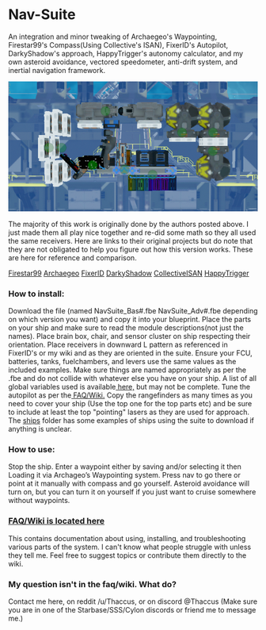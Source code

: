 # Nav-Suite
An integration and minor tweaking of Archaegeo's Waypointing, Firestar99's Compass(Using Collective's ISAN), FixerID's Autopilot, DarkyShadow's approach, HappyTrigger's autonomy calculator, and my own asteroid avoidance, vectored speedometer, anti-drift system, and inertial navigation framework.

![Package Image](Media/Package.png)

The majority of this work is originally done by the authors posted above. I just made them all play nice together and re-did some math so they all used the same receivers. Here are links to their original projects but do note that they are not obligated to help you figure out how this version works. These are here for reference and comparison.

[Firestar99](https://gitlab.com/Firestar99/yolol/-/blob/master/src/compass/README.md)   [Archaegeo](https://github.com/Archaegeo/Starbase/tree/main/ISAN-Waypoint%20System)   [FixerID](https://github.com/fixerid/sb-projects/tree/main/NavCas)   [DarkyShadow](https://github.com/GameName-Darkyshadow/Starbase)   [CollectiveISAN](https://github.com/Collective-SB/ISAN) [HappyTrigger](https://discord.gg/zFRdPBa2)

### How to install:
Download the file (named NavSuite_Bas#.fbe NavSuite_Adv#.fbe depending on which version you want) and copy it into your blueprint. Place the parts on your ship and make sure to read the module descriptions(not just the names). Place brain box, chair, and sensor cluster on ship respecting their orientation. Place receivers in downward L pattern as referenced in FixerID's or my wiki and as they are oriented in the suite. Ensure your FCU, batteries, tanks, fuelchambers, and levers use the same values as the included examples. Make sure things are named appropriately as per the .fbe and do not collide with whatever else you have on your ship. A list of all global variables used is available[ here,](https://github.com/Thaccus/Starbase-Nav-Suite/blob/main/UsedGlobalVars.txt) but may not be complete. Tune the autopilot as per the[ FAQ/Wiki.](https://github.com/Thaccus/Starbase-Nav-Suite/wiki/Installation-(Looking-for-contributors)) Copy the rangefinders as many times as you need to cover your ship (Use the top one for the top parts etc) and be sure to include at least the top "pointing" lasers as they are used for approach. The [ships](https://github.com/Thaccus/Starbase-Nav-Suite/tree/main/Ships) folder has some examples of ships using the suite to download if anything is unclear.

### How to use:
Stop the ship. Enter a waypoint either by saving and/or selecting it then Loading it via Archageo’s Waypointing system. Press nav to go there or point at it manually with compass and go yourself. Asteroid avoidance will turn on, but you can turn it on yourself if you just want to cruise somewhere without waypoints.

### [FAQ/Wiki is located here](https://github.com/Thaccus/Starbase-Nav-Suite/wiki/F.A.Q.)
This contains documentation about using, installing, and troubleshooting various parts of the system. I can't know what people struggle with unless they tell me. Feel free to suggest topics or contribute them directly to the wiki.

### My question isn't in the faq/wiki. What do?
Contact me here, on reddit /u/Thaccus, or on discord @Thaccus (Make sure you are in one of the Starbase/SSS/Cylon discords or friend me to message me.)
